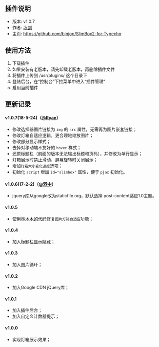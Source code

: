 ## 插件说明 ##

 - 版本: v1.0.7
 - 作者: [冰剑](https://github.com/binjoo)
 - 主页: <https://github.com/binjoo/SlimBox2-for-Typecho>

## 使用方法 ##

 1. 下载插件
 2. 如果安装有老版本，请先卸载老版本，再删除插件文件
 3. 将插件上传到 /usr/plugins/ 这个目录下
 4. 登陆后台，在“控制台”下拉菜单中进入“插件管理”
 5. 启用当前插件

## 更新记录 ##

#### v1.0.7(18-5-24)（[@Ryan](https://github.com/ryanfwy)）
 - 修改选择器图片链接为 `img` 的 `src` 属性，无需再为图片嵌套链接；
 - 修改灯箱自适应逻辑，更合理地缩放图片；
 - 修改部分显示样式；
 - 去掉对移动端不友好的 `hover` 样式；
 - 还原标题栏（前面的版本无法输出标题和页码），并修改为单行显示；
 - 灯箱展示时禁止滑动，屏幕旋转时关闭展示；
 - 增加`灯箱大小变化速度`选项；
 - 初始化 `script` 增加 `id="slimbox"` 属性，便于 `pjax` 初始化。
   
#### v1.0.6(17-2-2)（[@羽中](https://github.com/jzwalk)）
 - jquery库从google改为staticfile.org，默认选择.post-content适应1.0主题。

#### v1.0.5
 - 使用[林木木的代码](http://immmmm.com/slimbox2-js-picture-box-adaptive.html)修复`图片灯箱自适应`功能；

#### v1.0.4
 - 加入标题栏显示隐藏；

#### v1.0.3
 - 加入图片循环；

#### v1.0.2
 - 加入Google CDN jQuery库；

#### v1.0.1
 - 加入插件后台；
 - 加入自定义计数器提示；

#### v1.0.0
 - 实现灯箱展示效果；